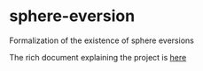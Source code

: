 # sphere-eversion
Formalization of the existence of sphere eversions

The rich document explaining the project is [here](https://leanprover-community.github.io/sphere-eversion/)
